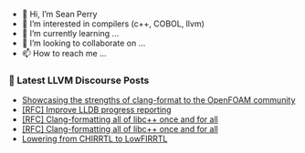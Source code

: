 - 👋 Hi, I’m Sean Perry
- 👀 I’m interested in compilers (c++, COBOL, llvm)
- 🌱 I’m currently learning ...
- 💞️ I’m looking to collaborate on ...
- 📫 How to reach me ...

<!---
s66perry/s66perry is a ✨ special ✨ repository because its `README.md` (this file) appears on your GitHub profile.
You can click the Preview link to take a look at your changes.
--->
### 📕 Latest LLVM Discourse Posts

<!-- DISCOURSE-LLVM:START -->
- [Showcasing the strengths of clang-format to the OpenFOAM community](https://discourse.llvm.org/t/showcasing-the-strengths-of-clang-format-to-the-openfoam-community/75762#post_2)
- [[RFC] Improve LLDB progress reporting](https://discourse.llvm.org/t/rfc-improve-lldb-progress-reporting/75717#post_6)
- [[RFC] Clang-formatting all of libc++ once and for all](https://discourse.llvm.org/t/rfc-clang-formatting-all-of-libc-once-and-for-all/75198?page=2#post_29)
- [[RFC] Clang-formatting all of libc++ once and for all](https://discourse.llvm.org/t/rfc-clang-formatting-all-of-libc-once-and-for-all/75198?page=2#post_28)
- [Lowering from CHIRRTL to LowFIRRTL](https://discourse.llvm.org/t/lowering-from-chirrtl-to-lowfirrtl/75759#post_5)
<!-- DISCOURSE-LLVM:END -->
